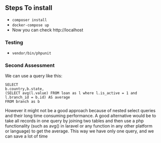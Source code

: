 ## Steps To install
 - ```composer install```
 - ```docker-compose up```
 - Now you can check http://localhost

### Testing
 - ```vendor/bin/phpunit```

### Second Assessment
We can use a query like this:
```
SELECT 
b.country,b.state,
(SELECT avg(l.value) FROM loan as l where l.is_active = 1 and l.branch_id = b.id) AS average 
FROM branch as b
```
However it might not be a good approach because of nested select queries and their long time consuming performance. A good alternative would be to take all records in one query by joining two tables and then use a php functionality (such as avg() in laravel or any function in any other platform or language) to get the average. This way we have only one query, and we can save a lot of time